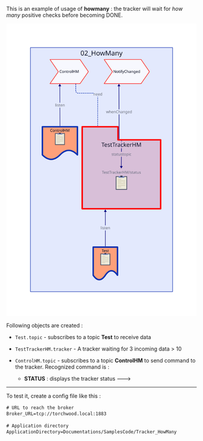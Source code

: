 This is an example of usage of **howmany** : the tracker will wait for *how many* positive checks before becoming DONE.

![Objects in this example](Diagram.svg)

Following objects are created :
- `Test.topic` - subscribes to a topic **Test** to receive data
- `TestTrackerHM.tracker` - A tracker waiting for 3 incoming data > 10

- `ControlHM.topic` - subscribes to a topic **ControlHM** to send command to the tracker. Recognized command is :

  * **STATUS** : displays the tracker status
--->

---

To test it, create a config file like this :

	# URL to reach the broker
	Broker_URL=tcp://torchwood.local:1883

	# Application directory
	ApplicationDirectory=Documentations/SamplesCode/Tracker_HowMany

